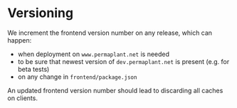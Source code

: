 # Versioning

We increment the frontend version number on any release, which can happen:

- when deployment on `www.permaplant.net` is needed
- to be sure that newest version of `dev.permaplant.net` is present (e.g. for beta tests)
- on any change in `frontend/package.json`

An updated frontend version number should lead to discarding all caches on clients.
